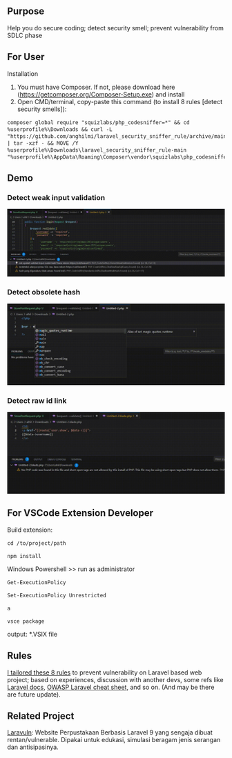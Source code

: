 ## Purpose
Help you do secure coding; detect security smell; prevent vulnerability from SDLC phase

## For User
Installation
1. You must have Composer. If not, please download here (https://getcomposer.org/Composer-Setup.exe) and install
2. Open CMD/terminal, copy-paste this command (to install 8 rules [detect security smells]):

```
composer global require "squizlabs/php_codesniffer=*" && cd %userprofile%\Downloads && curl -L "https://github.com/anghilmi/laravel_security_sniffer_rule/archive/main.tar.gz" | tar -xzf - && MOVE /Y %userprofile%\Downloads\laravel_security_sniffer_rule-main "%userprofile%\AppData\Roaming\Composer\vendor\squizlabs\php_codesniffer\src\Standards\laravel_security_sniffer"
```

## Demo
### Detect weak input validation
![](https://github.com/anghilmi/laravel-php-codesniffer/blob/main/assets/validate.gif)

### Detect obsolete hash
![](https://github.com/anghilmi/laravel-php-codesniffer/blob/main/assets/md5.gif)

### Detect raw id link
![](https://github.com/anghilmi/laravel-php-codesniffer/blob/main/assets/dataid.gif)


## For VSCode Extension Developer 
Build extension: 
```
cd /to/project/path
```
```
npm install
```
Windows Powershell >> run as administrator
```
Get-ExecutionPolicy
```
```
Set-ExecutionPolicy Unrestricted
```
```
a
```
```
vsce package
```
output: *.VSIX file

## Rules
[I tailored these 8 rules](https://github.com/anghilmi/laravel_security_sniffer_rule) to prevent vulnerability on Laravel based web project; based on experiences, discussion with another devs, some refs like [Laravel docs](https://laravel.com/docs), [OWASP Laravel cheat sheet](https://cheatsheetseries.owasp.org/cheatsheets/Laravel_Cheat_Sheet.html), and so on. (And may be there are future update).

## Related Project
[Laravuln](https://github.com/GustiAdithiya/laravuln): Website Perpustakaan Berbasis Laravel 9 yang sengaja dibuat rentan/vulnerable. Dipakai untuk edukasi, simulasi beragam jenis serangan dan antisipasinya.
